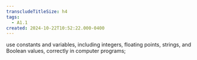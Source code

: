 ```yaml
---
transcludeTitleSize: h4
tags:
  - A1.1
created: 2024-10-22T10:52:22.000-0400
---
```

use constants and variables, including integers, floating points, strings, and Boolean values, correctly in computer programs;